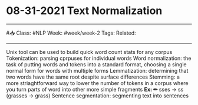 # 08-31-2021 Text Normalization

---

#📥
Class: #NLP
Week: #week/week-2
Tags: 
Related:

---

Unix tool can be used to build quick word count stats for any corpus
Tokenization: parsing cprpuses for individual words
Word normalization: the task of putting words and tokens into a standard format, choosing a single normal form for words with multiple forms
Lemmatization: determining that two words have the same root despite surface differences 
Stemming: a more striaghtforward way to lower the number of tokens in a corpus where you turn parts of  word into other more simple fragments
**Ex: ✏**  sses -> ss (grasses -> grass)
Sentence segmentation: segmenting text into sentences 